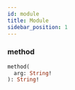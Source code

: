 ```yaml
---
id: module
title: Module
sidebar_position: 1
---
```


### method 

```graphql
method(
  arg: String! 
): String!
```

